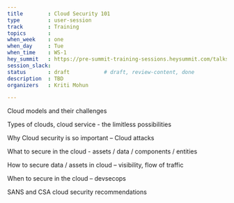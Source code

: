 ```yaml
---
title        : Cloud Security 101
type         : user-session
track        : Training
topics       : 
when_week    : one
when_day     : Tue
when_time    : WS-1
hey_summit   : https://pre-summit-training-sessions.heysummit.com/talks/cloud-security-101/
session_slack:
status       : draft           # draft, review-content, done
description  : TBD
organizers   : Kriti Mohun

---
```

Cloud models and their challenges

Types of clouds, cloud service - the limitless possibilities

Why Cloud security is so important – Cloud attacks

What to secure in the cloud - assets / data / components / entities

How to secure data / assets in cloud – visibility, flow of traffic

When to secure in the cloud – devsecops

SANS and CSA cloud security recommendations
